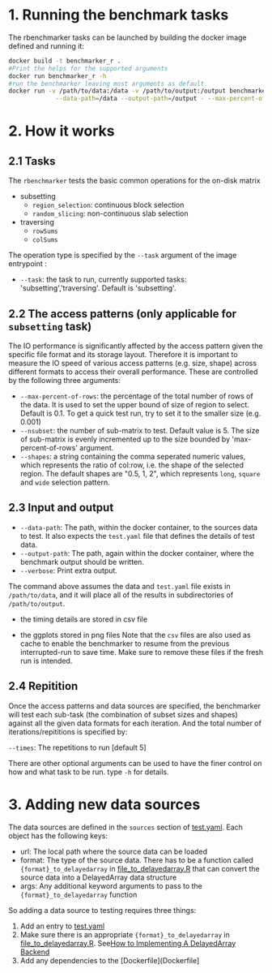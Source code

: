 # 1. Running the benchmark tasks

The rbenchmarker tasks can be launched by building the docker image defined and running it:

```bash
docker build -t benchmarker_r .
#Print the helps for the supported arguments
docker run benchmarker_r -h
#run the benchmarker leaving most arguments as default
docker run -v /path/to/data:/data -v /path/to/output:/output benchmarker_r  \
             --data-path=/data --output-path=/output - --max-percent-of-rows=0.01 --verbose
```
# 2. How it works

## 2.1 Tasks

The `rbenchmarker` tests the basic common operations for the on-disk matrix

-   subsetting
    -   `region_selection`: continuous block selection
    -   `random_slicing`: non-continuous slab selection
-   traversing
    -   `rowSums`
    -   `colSums`

The operation type is specified by the `--task` argument of the image entrypoint :

- `--task`: the task to run, currently supported tasks: 'subsetting','traversing'. Default is 'subsetting'.

## 2.2 The access patterns (only applicable for `subsetting` task)

The IO performance is significantly affected by the access pattern given the specific file format and its storage layout. Therefore it is important to measure the IO speed of various access patterns (e.g. size, shape) across different formats to access their overall performance. These are controlled by the following three arguments:

- `--max-percent-of-rows`:  the percentage of the total number of rows of the data. It is used to set the upper bound of size of region to select. Default is 0.1. To get a quick test run, try to set it to the smaller size (e.g. 0.001)
- `--nsubset`: the number of sub-matrix to test. Default value is 5. The size of sub-matrix is evenly incremented up to the size bounded by 'max-percent-of-rows' argument. 
-	`--shapes`: a string containing the comma seperated numeric values, which represents the ratio of col:row, i.e. the shape of the selected region. The default shapes are "0.5, 1, 2", which represents `long`, `square` and `wide` selection pattern.

## 2.3 Input and output

- `--data-path`: The path, within the docker container, to the sources data to test. It also expects the `test.yaml` file that defines the details of test data.
- `--output-path`: The path, again within the docker container, where the benchmark output should be written.
- `--verbose`: Print extra output.

The command above assumes the data and `test.yaml` file exists in `/path/to/data`, and it will place all of the results in subdirectories of `/path/to/output`.

- the timing details are stored in csv file 

- the ggplots stored in png files
Note that the `csv` files are also used as cache to enable the benchmarker to resume from the previous interrupted-run to save time.
Make sure to remove these files if the fresh run is intended.

## 2.4 Repitition

Once the access patterns and data sources are specified, the benchmarker will test each sub-task (the combination of subset sizes and shapes) against all the given data formats for each iteration. And the total number of iterations/repititions is specified by:

`--times`: The repetitions to run [default 5]

There are other optional arguments can be used to have the finer control on how and what task to be run.
type `-h` for details.


# 3. Adding new data sources

The data sources are defined in the `sources` section of [test.yaml](test.yaml). Each object has the following keys:

- url: The local path where the source data can be loaded
- format: The type of the source data. There has to be a function called `{format}_to_delayedarray` in [file_to_delayedarray.R](file_to_delayedarray.R) that can convert the source data into a DelayedArray data structure
- args: Any additional keyword arguments to pass to the `{format}_to_delayedarray` function

So adding a data source to testing requires three things:

1. Add an entry to [test.yaml](test.yaml)
2. Make sure there is an appropriate `{format}_to_delayedarray` in [file_to_delayedarray.R](file_to_delayedarray.R).
See[How to Implementing A DelayedArray Backend](http://bioconductor.org/packages/release/bioc/vignettes/DelayedArray/inst/doc/02-Implementing_a_backend.html)
3. Add any dependencies to the [Dockerfile](Dockerfile]
